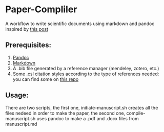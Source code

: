 # Paper-Compliler

A workflow to write  scientific documents using markdown and pandoc inspired by [this post](http://inundata.org/2012/12/04/how-to-ditch-word/)

## Prerequisites:

1. [Pandoc](http://http://pandoc.org/)
2.  [Markdown](http://daringfireball.net/projects/markdown/syntax)
3.  A .bib file generated by a reference manager (mendeley, zotero, etc.)
4.  Some .csl citation styles according to the type of references needed: you can find some on  [this repo](https://github.com/citation-style-language/styles)

## Usage:

There are two scripts, the first one, initiate-manuscript.sh creates all the files nedeed in order to make the paper, the second one, compile-manuscript.sh uses pandoc to make a .pdf and .docx files from manuscript.md 
